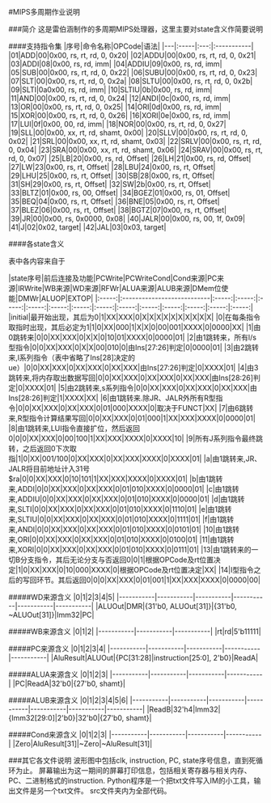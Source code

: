 #MIPS多周期作业说明

###简介
这是雷伯涵制作的多周期MIPS处理器，这里主要对state含义作简要说明

####支持指令集
|序号|命令名称|OPCode|语法|
|---|:-----|:---:|:-----------|
|01|ADD|00|0x00, rs, rt, rd, 0, 0x20|
|02|ADDU|00|0x00, rs, rt, rd, 0, 0x21|
|03|ADDI|08|0x00, rs, rd, imm|
|04|ADDIU|09|0x00, rs, rd, imm|
|05|SUB|00|0x00, rs, rt, rd, 0, 0x22|
|06|SUBU|00|0x00, rs, rt, rd, 0, 0x23|
|07|SLT|00|0x00, rs, rt, rd, 0, 0x2a|
|08|SLTU|00|0x00, rs, rt, rd, 0, 0x2b|
|09|SLTI|0a0x00, rs, rd, imm|
|10|SLTIU|0b|0x00, rs, rd, imm|
|11|AND|00|0x00, rs, rt, rd, 0, 0x24|
|12|ANDI|0c|0x00, rs, rd, imm|
|13|OR|00|0x00, rs, rt, rd, 0, 0x25|
|14|ORI|0d|0x00, rs, rd, imm|
|15|XOR|00|0x00, rs, rt, rd, 0, 0x26|
|16|XORI|0e|0x00, rs, rd, imm|
|17|LUI|0f|0x00, 00, rd, imm|
|18|NOR|00|0x00, rs, rt, rd, 0, 0x27|
|19|SLL|00|0x00, xx, rt, rd, shamt, 0x00|
|20|SLLV|00|0x00, rs, rt, rd, 0, 0x02|
|21|SRL|00|0x00, xx, rt, rd, shamt, 0x03|
|22|SRLV|00|0x00, rs, rt, rd, 0, 0x04|
|23|SRA|00|0x00, xx, rt, rd, shamt, 0x06|
|24|SRAV|00|0x00, rs, rt, rd, 0, 0x07|
|25|LB|20|0x00, rs, rd, Offset|
|26|LH|21|0x00, rs, rd, Offset|
|27|LW|23|0x00, rs, rt, Offset|
|28|LBU|24|0x00, rs, rt, Offset|
|29|LHU|25|0x00, rs, rt, Offset|
|30|SB|28|0x00, rs, rt, Offset|
|31|SH|29|0x00, rs, rt, Offset|
|32|SW|2b|0x00, rs, rt, Offset|
|33|BLTZ|01|0x00, rs, 00, Offset|
|34|BGEZ|01|0x00, rs, 01, Offset|
|35|BEQ|04|0x00, rs, rt, Offset|
|36|BNE|05|0x00, rs, rt, Offset|
|37|BLEZ|06|0x00, rs, rt, Offset|
|38|BGTZ|07|0x00, rs, rt, Offset|
|39|JR|00|0x00, rs, 0x0000, 0x08|
|40|JALR|00|0x00, rs, 00, 1f, 0x09|
|41|J|02|0x02, target|
|42|JAL|03|0x03, target|

####各state含义

表中各内容来自于

|state序号|前后连接及功能|PCWrite|PCWriteCond|Cond来源|PC来源|IRWrite|WB来源|WD来源|RFWr|ALUA来源|ALUB来源|DMem位使能|DMWr|ALUOP|EXTOP|
|:-----:|:---------------------------|:-----:|:-----:|:-----:|:-----:|:-----:|:-----:|:-----:|:-----:|:-----:|:-----:|:-----:|:-----:|:-----:|
|initial|最开始出现，其后为0|1|XX|XXX|0|X|X|X|X|X|X|X|X|X|X|
|0|在每条指令取指时出现，其后必定为1|1|0|XX|000|1|X|X|0|00|001|XXXX|0|0000|XX|
|1|由0跳转来|0|0|XX|XXX|0|X|X|0|10|01|XXXX|0|0000|01|
|2|由1跳转来，所有l/s型指令|0|0|XX|XXX|0|X|X|00|010|0|由Ins[27:26]判定|0|0000|01|
|3|由2跳转来,l系列指令（表中省略了Ins[28]决定的ue）|0|0|XX|XXX|0|XX|XXX|0|XX|XXX|由Ins[27:26]判定|0|XXXX|01|
|4|由3跳转来,将内存取出数据写回|0|0|XX|XXX|0|XX|XXX|0|XX|XXX|由Ins[28:26]判定|0|XXXX|01|
|5|由2跳转来,s系列指令|0|0|XX|XXX|0|XX|XXX|0|XX|XXX|由Ins[28:26]判定|1|XXXX|XX|
|6|由1跳转来.除JR、JALR外所有R型指令|0|0|XX|XXX|0|XX|XXX|0|01|000|XXXX|0|取决于FUNCT|XX|
|7|由6跳转来,R型指令计算结果写回|0|0|XX|XXX|0|01|000|1|XX|XXX|XXXX|0|0000|01|
|8|由1跳转来,LUI指令直接扩位，然后返回0|0|0|XX|XXX|0|00|100|1|XX|XXX|XXXX|0|XXXX|10|
|9|所有J系列指令最终跳转，之后返回0下次取指|1|0|XX|001/100|0|XX|XXX|0|XX|XXX|XXXX|0|XXXX|01|
|a|由1跳转来,JR、JALR将目前地址计入31号$ra|0|0|XX|XXX|0|10|101|1|XX|XXX|XXXX|0|XXXX|01|
|b|由1跳转来,ADDI|0|0|XX|XXX|0|XX|XXX|0|01|010|XXXX|0|0000|01|
|c|由1跳转来,ADDIU|0|0|XX|XXX|0|XX|XXX|0|01|010|XXXX|0|0000|01|
|d|由1跳转来,SLTI|0|0|XX|XXX|0|XX|XXX|0|01|010|XXXX|0|1110|01|
|e|由1跳转来,SLTIU|0|0|XX|XXX|0|XX|XXX|0|01|010|XXXX|0|1111|01|
|f|由1跳转来,ANDI|0|0|XX|XXX|0|XX|XXX|0|01|010|XXXX|0|0101|01|
|10|由1跳转来,ORI|0|0|XX|XXX|0|XX|XXX|0|01|010|XXXX|0|0100|01|
|11|由1跳转来,XORI|0|0|XX|XXX|0|XX|XXX|0|01|010|XXXX|0|0111|01|
|13|由1跳转来的一切B分支指令，其后无论分支与否返回0|0|1|根据OPCode及rt位置决定|1|0|XX|XXX|0|10|000|XXXX|0|根据OPCode及rt位置决定|XX|
|14|I型指令之后的写回环节。其后返回0|0|0|XX|XXX|0|01|001|1|XX|XXX|XXXX|0|0000|00|

#####WD来源含义
|0|1|2|3|4|5|
|-----------|-----------|-----------|-----------|-----------|-----------|
|ALUOut|DMR|{31'b0, ALUOut[31]}|{31'b0, ~ALUOut[31]}|Imm32|PC|

#####WB来源含义
|0|1|2|
|-----------|-----------|-----------|
|rt|rd|5'b11111|

#####PC来源含义
|0|1|2|3|4|
|-----------|-----------|-----------|-----------|-----------|
|AluResult|ALUOut|{PC[31:28]|instruction[25:0], 2'b0}|ReadA|

#####ALUA来源含义
|0|1|2|3|
|-----------|-----------|-----------|-----------|
|PC|ReadA|32'b0|{27'b0, shamt}|

#####ALUB来源含义
|0|1|2|3|4|5|6|
|-----------|-----------|-----------|-----------|-----------|-----------|-----------|
|ReadB|32'h4|Imm32|{Imm32[29:0]|2'b0}|32'b0|{27'b0, shamt}|

#####Cond来源含义
|0|1|2|3|
|-----------|-----------|-----------|-----------|
|Zero|AluResult[31]|~Zero|~AluResult[31]|


###其它各文件说明
波形图中包括clk, instruction, PC, state序号信息，直到死循环为止。
屏幕输出为这一期间的屏幕打印信息，包括相关寄存器与相关内存、PC、二进制格式的instruction.
Python程序是一个把txt文件写入IM的小工具，输出文件是另一个txt文件。
src文件夹内为全部代码。
